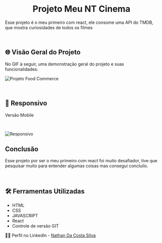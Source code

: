 <h1 align="center"><strong>Projeto Meu NT Cinema</strong></h1>
<p>Esse projeto é o meu primeiro com react, ele consome uma API do TMDB, que mostra curiosidades de todos os filmes</p>
<br>

<h2>🌐 Visão Geral do Projeto</h2>
<p>No GIF à seguir, uma demonstração geral do projeto e suas funcionalidades: </p>

![Projeto Food Commerce](./src/imagem/readme/visaoGeral.gif)

<br>

<h2>📱 Responsivo</h2>
<p>Versão Mobile</p>
<br>

![Responsivo](./src/image/readmem/visaoResponsivo.gif)

<h2>Conclusão</h2>
<p> Esse projeto por ser o meu primeiro com react foi muito desafiador, tive que pesquisar muito para entender algumas coisas mas consegui concluilo.</p>
<br>

<h2>🛠️ Ferramentas Utilizadas</h2>

- HTML  
- CSS
- JAVASCRIPT
- React
- Controle de versão GIT

🙋‍♂️ Perfil no LinkedIn - [Nathan Da Costa Silva](https://www.linkedin.com/in/nathan-da-costa-silva-1905b2292/)
